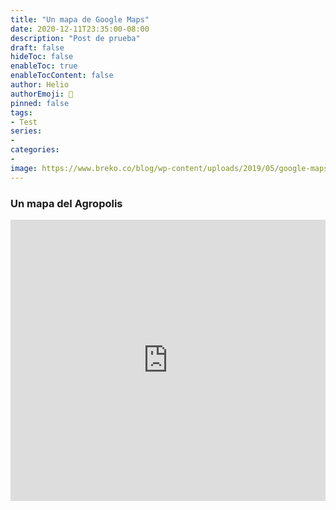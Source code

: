 ```yaml
---
title: "Un mapa de Google Maps"
date: 2020-12-11T23:35:00-08:00
description: "Post de prueba"
draft: false
hideToc: false
enableToc: true
enableTocContent: false
author: Helio
authorEmoji: 🐉
pinned: false
tags:
- Test
series:
-
categories:
- 
image: https://www.breko.co/blog/wp-content/uploads/2019/05/google-maps-1.jpg
---
```


### Un mapa del Agropolis

<iframe src="https://www.google.com/maps/embed?pb=!1m18!1m12!1m3!1d237.1939507650599!2d2.043860585591994!3d41.28830555566967!2m3!1f0!2f0!3f0!3m2!1i1024!2i768!4f13.1!3m3!1m2!1s0x0%3A0x0!2zNDHCsDE3JzE4LjAiTiAywrAwMiczOC44IkU!5e1!3m2!1sen!2smx!4v1607152965858!5m2!1sen!2smx" width="100%" height="450" frameborder="0" style="border:0;" allowfullscreen="" aria-hidden="false" tabindex="0"></iframe>
 